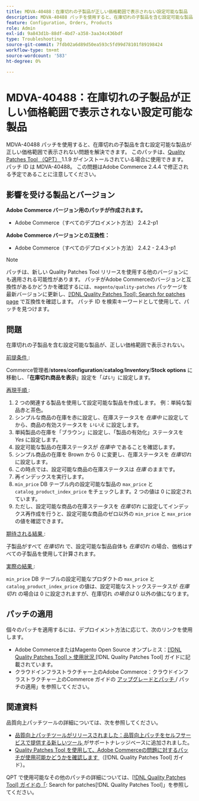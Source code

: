 ```yaml
---
title: MDVA-40488：在庫切れの子製品が正しい価格範囲で表示されない設定可能な製品
description: MDVA-40488 パッチを使用すると、在庫切れの子製品を含む設定可能な製品が正しい価格範囲で表示されない問題を解決できます。 このパッチは、[Quality Patches Tool （QPT） ] （https://experienceleague.adobe.com/en/docs/commerce-operations/tools/quality-patches-tool/quality-patches-tool-to-self-serve-quality-patches） 1.1.9 がインストールされている場合に利用できます。 パッチ ID は MDVA-40488。 この問題はAdobe Commerce 2.4.4 で修正される予定であることに注意してください。
feature: Configuration, Orders, Products
role: Admin
exl-id: 9a843d1b-88df-4bd7-a358-3aa34c436bdf
type: Troubleshooting
source-git-commit: 7fdb02a6d89d50ea593c5fd99d78101f89198424
workflow-type: tm+mt
source-wordcount: '583'
ht-degree: 0%

---
```


# MDVA-40488：在庫切れの子製品が正しい価格範囲で表示されない設定可能な製品

MDVA-40488 パッチを使用すると、在庫切れの子製品を含む設定可能な製品が正しい価格範囲で表示されない問題を解決できます。 このパッチは、[Quality Patches Tool （QPT） ](https://experienceleague.adobe.com/en/docs/commerce-operations/tools/quality-patches-tool/quality-patches-tool-to-self-serve-quality-patches)1.1.9 がインストールされている場合に使用できます。 パッチ ID は MDVA-40488。 この問題はAdobe Commerce 2.4.4 で修正される予定であることに注意してください。

## 影響を受ける製品とバージョン

**Adobe Commerce バージョン用のパッチが作成されます。**

* Adobe Commerce（すべてのデプロイメント方法） 2.4.2-p1

**Adobe Commerce バージョンとの互換性：**

* Adobe Commerce（すべてのデプロイメント方法） 2.4.2 - 2.4.3-p1

>[!NOTE]
>
>パッチは、新しい Quality Patches Tool リリースを使用する他のバージョンにも適用される可能性があります。 パッチがAdobe Commerceのバージョンと互換性があるかどうかを確認するには、`magento/quality-patches` パッケージを最新バージョンに更新し、[[!DNL Quality Patches Tool]: Search for patches page](https://experienceleague.adobe.com/en/docs/commerce-operations/tools/quality-patches-tool/quality-patches-tool-to-self-serve-quality-patches) で互換性を確認します。 パッチ ID を検索キーワードとして使用して、パッチを見つけます。

## 問題

在庫切れの子製品を含む設定可能な製品が、正しい価格範囲で表示されない。

<u> 前提条件 </u>:

Commerce管理者/**stores**/**configuration**/**catalog**/**Inventory**/**Stock options** に移動し、「**在庫切れ商品を表示**」設定を「*はい*」に設定します。

<u> 再現手順 </u>:

1. 2 つの関連する製品を使用して設定可能な製品を作成します。 例：単純な製品赤と茶色。
1. シンプルな商品の在庫を赤に設定し、在庫ステータスを *在庫中* に設定してから、商品の有効ステータスを *いいえ* に設定します。
1. 単純製品の在庫を「ブラウン」に設定し、「製品の有効化」ステータスを *Yes* に設定します。
1. 設定可能な製品の在庫ステータスが *在庫中* であることを確認します。
1. シンプル商品の在庫を Brown から 0 に変更し、在庫ステータスを *在庫切れ* に設定します。
1. この時点では、設定可能な商品の在庫ステータスは *在庫* のままです。
1. 再インデックスを実行します。
1. `min_price` DB テーブル内の設定可能な製品の `max_price` と `catalog_product_index_price` をチェックします。2 つの値は 0 に設定されています。
1. ただし、設定可能な商品の在庫ステータスを *在庫切れ* に設定してインデックス再作成を行うと、設定可能な商品のゼロ以外の `min_price` と `max_price` の値を確認できます。

<u> 期待される結果 </u>:

子製品がすべて *在庫切れ* で、設定可能な製品自体も *在庫切れ* の場合、価格はすべての子製品を使用して計算されます。

<u> 実際の結果 </u>:

`min_price` DB テーブルの設定可能なプロダクトの `max_price` と `catalog_product_index_price` の値は、設定可能なストックステータスが *在庫切れ* の場合は 0 に設定されますが、在庫切れ *の場合は* 0 以外の値になります。

## パッチの適用

個々のパッチを適用するには、デプロイメント方法に応じて、次のリンクを使用します。

* Adobe CommerceまたはMagento Open Source オンプレミス：[[!DNL Quality Patches Tool] > 使用状況 ](/help/tools/quality-patches-tool/usage.md) [!DNL Quality Patches Tool] ガイドに記載されています。
* クラウドインフラストラクチャー上のAdobe Commerce：クラウドインフラストラクチャー上のCommerce ガイドの [ アップグレードとパッチ ](https://experienceleague.adobe.com/docs/commerce-cloud-service/user-guide/develop/upgrade/apply-patches.html)/ パッチの適用」を参照してください。

## 関連資料

品質向上パッチツールの詳細については、次を参照してください。

* [ 品質向上パッチツールがリリースされました：品質向上パッチをセルフサービスで提供する新しいツール ](https://experienceleague.adobe.com/en/docs/commerce-operations/tools/quality-patches-tool/quality-patches-tool-to-self-serve-quality-patches) がサポートナレッジベースに追加されました。
* [Quality Patches Tool を使用して、Adobe Commerceの問題に対するパッチが使用可能かどうかを確認します ](/help/tools/quality-patches-tool/patches-available-in-qpt/check-patch-for-magento-issue-with-magento-quality-patches.md) （[!DNL Quality Patches Tool] ガイド）。

QPT で使用可能なその他のパッチの詳細については、[[!DNL Quality Patches Tool] ガイドの「](https://experienceleague.adobe.com/tools/commerce-quality-patches/index.html): Search for patches[!DNL Quality Patches Tool]」を参照してください。
